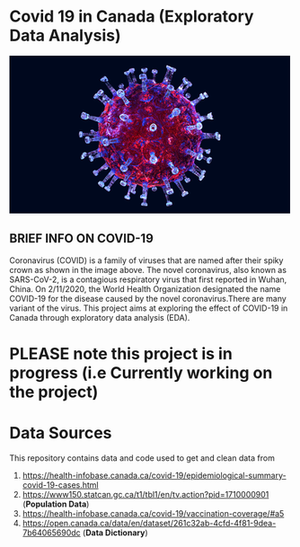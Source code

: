 # Covid 19 in Canada (Exploratory Data Analysis)

![covid](https://github.com/Joshua-omolewa/Covid-19-analysis/blob/main/Covid%20Dataset/images/covid%2019%20.gif)

## BRIEF INFO ON COVID-19
Coronavirus (COVID) is a family of viruses that are named after their spiky crown as shown in the image above. The novel coronavirus, also known as SARS-CoV-2, is a contagious respiratory virus that first reported in Wuhan, China. On 2/11/2020, the World Health Organization designated the name COVID-19 for the disease caused by the novel coronavirus.There are many variant of the virus. This project aims at exploring the effect of COVID-19 in Canada through exploratory data analysis (EDA).

# PLEASE note this project is in progress (i.e Currently working on the project)

# Data Sources
This repository contains data and code used to get and clean data from 
1. https://health-infobase.canada.ca/covid-19/epidemiological-summary-covid-19-cases.html 
2. https://www150.statcan.gc.ca/t1/tbl1/en/tv.action?pid=1710000901 (**Population Data**)
3. https://health-infobase.canada.ca/covid-19/vaccination-coverage/#a5
4. https://open.canada.ca/data/en/dataset/261c32ab-4cfd-4f81-9dea-7b64065690dc  (**Data Dictionary**)
